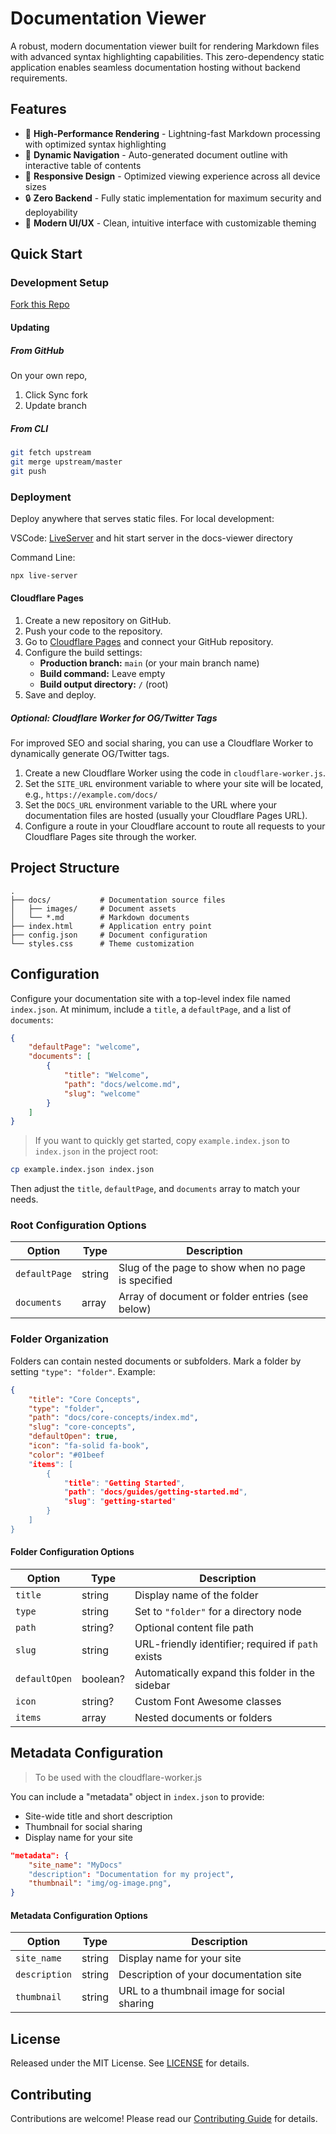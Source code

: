 # Documentation Viewer

A robust, modern documentation viewer built for rendering Markdown files with advanced syntax highlighting capabilities. This zero-dependency static application enables seamless documentation hosting without backend requirements.

## Features

- 🚀 **High-Performance Rendering** - Lightning-fast Markdown processing with optimized syntax highlighting
- 📑 **Dynamic Navigation** - Auto-generated document outline with interactive table of contents
- 📱 **Responsive Design** - Optimized viewing experience across all device sizes
- 🔒 **Zero Backend** - Fully static implementation for maximum security and deployability
- 🎨 **Modern UI/UX** - Clean, intuitive interface with customizable theming

## Quick Start

### Development Setup

[Fork this Repo](https://github.com/example/Docs-Viewer/fork)

#### Updating

##### From GitHub

On your own repo,

1. Click Sync fork
2. Update branch

##### From CLI

```sh
git fetch upstream
git merge upstream/master
git push
```

### Deployment

Deploy anywhere that serves static files. For local development:

VSCode:
[LiveServer](https://marketplace.visualstudio.com/items?itemName=ritwickdey.LiveServer) and hit start server in the docs-viewer directory

Command Line:

```sh
npx live-server
```

#### Cloudflare Pages

1. Create a new repository on GitHub.
2. Push your code to the repository.
3. Go to [Cloudflare Pages](https://pages.cloudflare.com/) and connect your GitHub repository.
4. Configure the build settings:
   - **Production branch:** `main` (or your main branch name)
   - **Build command:** Leave empty
   - **Build output directory:** `/` (root)
5. Save and deploy.

##### Optional: Cloudflare Worker for OG/Twitter Tags

For improved SEO and social sharing, you can use a Cloudflare Worker to dynamically generate OG/Twitter tags.

1. Create a new Cloudflare Worker using the code in `cloudflare-worker.js`.
2. Set the `SITE_URL` environment variable to where your site will be located, e.g., `https://example.com/docs/`
3. Set the `DOCS_URL` environment variable to the URL where your documentation files are hosted (usually your Cloudflare Pages URL).
4. Configure a route in your Cloudflare account to route all requests to your Cloudflare Pages site through the worker.

## Project Structure

```
.
├── docs/           # Documentation source files
│   ├── images/     # Document assets
│   └── *.md        # Markdown documents
├── index.html      # Application entry point
├── config.json     # Document configuration
└── styles.css      # Theme customization
```

## Configuration

Configure your documentation site with a top-level index file named `index.json`. At minimum, include a `title`, a `defaultPage`, and a list of `documents`:

```json
{
    "defaultPage": "welcome",
    "documents": [
        {
            "title": "Welcome",
            "path": "docs/welcome.md",
            "slug": "welcome"
        }
    ]
}
```

> If you want to quickly get started, copy `example.index.json` to `index.json` in the project root:

```sh
cp example.index.json index.json
```

Then adjust the `title`, `defaultPage`, and `documents` array to match your needs.

### Root Configuration Options

| Option        | Type   | Description                                        |   |
| ------------- | ------ | -------------------------------------------------- | - |
| `defaultPage` | string | Slug of the page to show when no page is specified |   |
| `documents`   | array  | Array of document or folder entries (see below)    |   |

### Folder Organization

Folders can contain nested documents or subfolders. Mark a folder by setting `"type": "folder"`. Example:

```json
{
    "title": "Core Concepts",
    "type": "folder",
    "path": "docs/core-concepts/index.md",
    "slug": "core-concepts",
    "defaultOpen": true,
    "icon": "fa-solid fa-book",
    "color": "#01beef
    "items": [
        {
            "title": "Getting Started",
            "path": "docs/guides/getting-started.md",
            "slug": "getting-started"
        }
    ]
}
```

#### Folder Configuration Options

| Option        | Type     | Description                                        |
| ------------- | -------- | -------------------------------------------------- |
| `title`       | string   | Display name of the folder                         |
| `type`        | string   | Set to `"folder"` for a directory node             |
| `path`        | string?  | Optional content file path                         |
| `slug`        | string   | URL-friendly identifier; required if `path` exists |
| `defaultOpen` | boolean? | Automatically expand this folder in the sidebar    |
| `icon`        | string?  | Custom Font Awesome classes                        |
| `items`       | array    | Nested documents or folders                        |

## Metadata Configuration

> To be used with the cloudflare-worker.js

You can include a "metadata" object in `index.json` to provide:

- Site-wide title and short description
- Thumbnail for social sharing
- Display name for your site

```json
"metadata": {
    "site_name": "MyDocs"
    "description": "Documentation for my project",
    "thumbnail": "img/og-image.png",
}
```

#### Metadata Configuration Options

| Option        | Type   | Description                                 |
| ------------- | ------ | ------------------------------------------- |
| `site_name`   | string | Display name for your site                  |
| `description` | string | Description of your documentation site      |
| `thumbnail`   | string | URL to a thumbnail image for social sharing |

## License

Released under the MIT License. See [LICENSE](LICENSE) for details.

## Contributing

Contributions are welcome! Please read our [Contributing Guide](CONTRIBUTING.md) for details.

